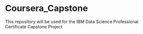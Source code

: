 # Coursera_Capstone
This repository will be used for the IBM Data Science Professional Certificate Capstone Project
